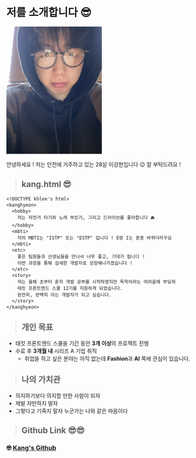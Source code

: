 # 저를 소개합니다 😎

<img src="../md/images/kang.jpeg" width="250" alt="이강현의 사진"/>

안녕하세요 ! 저는 인천에 거주하고 있는 28살 이강현입니다 😉 잘 부탁드려요 !

> ## kang.html 😎

    <!DOCTYPE khlee's html>
    <kanghyeon>
      <hobby>
        저는 자전거 타기와 노래 부르기, 그리고 드라이브를 좋아합니다 🚘
      </hobby>
      <mbti>
        저의 MBTI는 "ISTP" 또는 "ESTP" 입니다 ! E랑 I는 종종 바뀌더라구요
      </mbti>
      <etc>
        좋은 팀원들과 선생님들을 만나서 너무 좋고, 기대가 됩니다 !
        이번 과정을 통해 섬세한 개발자로 성장해나가겠습니다 !
      </etc>
      <story>
        저는 올해 초부터 혼자 개발 공부를 시작하였지만 독학이라는 어려움에 부딪혀
        태킷 프론트엔드 스쿨 12기를 지원하게 되었습니다.
        완전히, 완벽히 아는 개발자가 되고 싶습니다.
      </story>
    </kanghyeon>

> ## 개인 목표

- 태킷 프론트엔드 스쿨을 기간 동안 **3개 이상**의 프로젝트 진행
- 수료 후 **3개월 내** 시리즈 A 기업 취직
  - 취업을 하고 싶은 분야는 아직 없는데 **Fashion**과 **AI** 쪽에 관심이 있습니다.

> ## 나의 가치관

- 의지하기보다 의지할 만한 사람이 되자
- 제발 자만하지 말자
- 그렇다고 기죽지 말자 누군가는 나와 같은 마음이다

> ## Github Link 😎😎

### 🤓 [Kang's Github](https://github.com/llhyeon)
